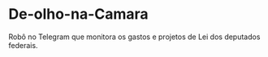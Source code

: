 # De-olho-na-Camara
Robô no Telegram que monitora os gastos e projetos de Lei dos deputados federais.
